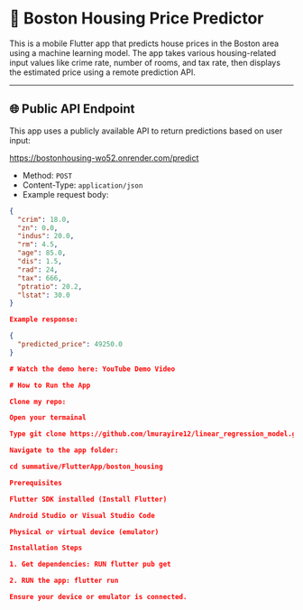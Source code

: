 # 🏡 Boston Housing Price Predictor

This is a mobile Flutter app that predicts house prices in the Boston area using a machine learning model. The app takes various housing-related input values like crime rate, number of rooms, and tax rate, then displays the estimated price using a remote prediction API.

---

## 🌐 Public API Endpoint

This app uses a publicly available API to return predictions based on user input:

https://bostonhousing-wo52.onrender.com/predict


- Method: `POST`
- Content-Type: `application/json`
- Example request body:

```json
{
  "crim": 18.0,
  "zn": 0.0,
  "indus": 20.0,
  "rm": 4.5,
  "age": 85.0,
  "dis": 1.5,
  "rad": 24,
  "tax": 666,
  "ptratio": 20.2,
  "lstat": 30.0
}

Example response:

{
  "predicted_price": 49250.0
}

# Watch the demo here: YouTube Demo Video

# How to Run the App

Clone my repo: 

Open your termainal

Type git clone https://github.com/lmurayire12/linear_regression_model.git

Navigate to the app folder:

cd summative/FlutterApp/boston_housing

Prerequisites

Flutter SDK installed (Install Flutter)

Android Studio or Visual Studio Code

Physical or virtual device (emulator)

Installation Steps

1. Get dependencies: RUN flutter pub get

2. RUN the app: flutter run

Ensure your device or emulator is connected.



